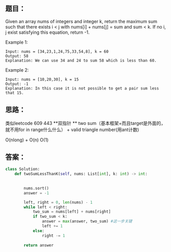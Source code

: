 ## 题目：
Given an array nums of integers and integer k, return the maximum sum such that there exists i < j with nums[i] + nums[j] = sum and sum < k. If no i, j exist satisfying this equation, return -1.

Example 1:
```
Input: nums = [34,23,1,24,75,33,54,8], k = 60
Output: 58
Explanation: We can use 34 and 24 to sum 58 which is less than 60.
```
Example 2:
```
Input: nums = [10,20,30], k = 15
Output: -1
Explanation: In this case it is not possible to get a pair sum less that 15.
``` 
## 思路：
类似leetcode 609 443
**双指针 **
two sum（基本框架+而且target是外面的，就不用for in range什么什么） + valid triangle number(用ant计数)

O(nlong) + O(n)
O(1)
## 答案：
``` python
class Solution:
    def twoSumLessThanK(self, nums: List[int], k: int) -> int:
        
        
        nums.sort()
        answer = -1 

        left, right = 0, len(nums) - 1
        while left < right:
            two_sum = nums[left] + nums[right]
            if two_sum < k:
                answer = max(answer, two_sum) #这一步关键
                left += 1
            else:
                right -= 1
                
        return answer

```
